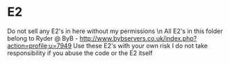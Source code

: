 E2
==
Do not sell any E2's in here without my permissions \n
All E2's in this folder belong to Ryder @ ByB - http://www.bybservers.co.uk/index.php?action=profile;u=7949
Use these E2's with your own risk
I do not take responsibility if you abuse the code or the E2 itself
